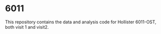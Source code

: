 # 6011
This repository contains the data and analysis code for Hollister 6011-OST, both visit 1 and visit2. 
